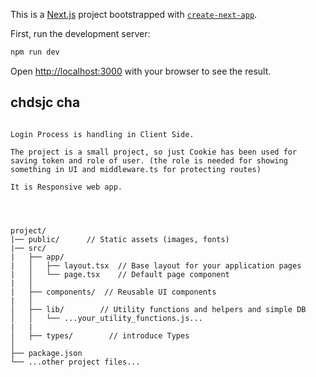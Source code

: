 This is a [Next.js](https://nextjs.org) project bootstrapped with [`create-next-app`](https://nextjs.org/docs/app/api-reference/cli/create-next-app).

First, run the development server:

```bash
npm run dev
```

Open [http://localhost:3000](http://localhost:3000) with your browser to see the result.

## chdsjc cha

```Description:

Login Process is handling in Client Side.

The project is a small project, so just Cookie has been used for saving token and role of user. (the role is needed for showing something in UI and middleware.ts for protecting routes)

It is Responsive web app.




project/
|── public/      // Static assets (images, fonts)
|── src/
|   ├── app/
|   │   ├── layout.tsx  // Base layout for your application pages
|   │   └── page.tsx    // Default page component
|   │
|   ├── components/  // Reusable UI components
|   │
│   ├── lib/        // Utility functions and helpers and simple DB
│   │   └── ...your_utility_functions.js...
|   |
│   ├── types/        // introduce Types
│
├── package.json
└── ...other project files...

```
